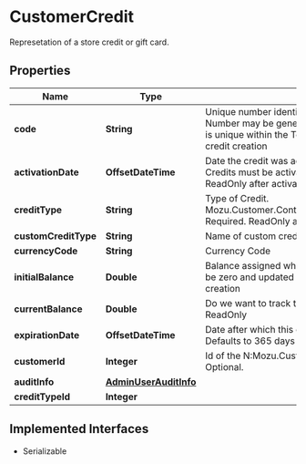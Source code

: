 

# CustomerCredit

Represetation of a store credit or gift card.

## Properties

| Name | Type | Description | Notes |
|------------ | ------------- | ------------- | -------------|
|**code** | **String** | Unique number identifier representing this credit.  Number may be generated or set by the Tenant  Number is unique within the Tenant context.  ReadOnly after credit creation |  [optional] |
|**activationDate** | **OffsetDateTime** | Date the credit was activated.  Null if card is not active.  Credits must be activated before they can be used.  ReadOnly after activation |  [optional] |
|**creditType** | **String** | Type of Credit.  Mozu.Customer.Contracts.Credit.Credit.CreditTypeConst  Required.  ReadOnly after credit creation |  [optional] |
|**customCreditType** | **String** | Name of custom credit type  Optional. |  [optional] |
|**currencyCode** | **String** | Currency Code |  [optional] |
|**initialBalance** | **Double** | Balance assigned when credit was initially created.  May be zero and updated later.  ReadOnly after intial credit creation |  [optional] |
|**currentBalance** | **Double** | Do we want to track this here?  Current Balance  ReadOnly |  [optional] |
|**expirationDate** | **OffsetDateTime** | Date after which this credit is no longer valid  Optional  Defaults to 365 days |  [optional] |
|**customerId** | **Integer** | Id of the N:Mozu.Customer  that this credit is assigned to.  Optional. |  [optional] |
|**auditInfo** | [**AdminUserAuditInfo**](AdminUserAuditInfo.md) |  |  [optional] |
|**creditTypeId** | **Integer** |  |  [optional] |


## Implemented Interfaces

* Serializable


